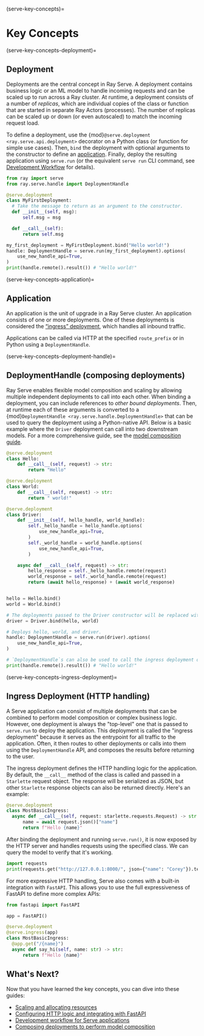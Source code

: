 (serve-key-concepts)=

# Key Concepts

(serve-key-concepts-deployment)=

## Deployment

Deployments are the central concept in Ray Serve.
A deployment contains business logic or an ML model to handle incoming requests and can be scaled up to run across a Ray cluster.
At runtime, a deployment consists of a number of *replicas*, which are individual copies of the class or function that are started in separate Ray Actors (processes).
The number of replicas can be scaled up or down (or even autoscaled) to match the incoming request load.

To define a deployment, use the {mod}`@serve.deployment <ray.serve.api.deployment>` decorator on a Python class (or function for simple use cases).
Then, `bind` the deployment with optional arguments to the constructor to define an [application](serve-key-concepts-application).
Finally, deploy the resulting application using `serve.run` (or the equivalent `serve run` CLI command, see [Development Workflow](serve-dev-workflow) for details).

```python
from ray import serve
from ray.serve.handle import DeploymentHandle

@serve.deployment
class MyFirstDeployment:
  # Take the message to return as an argument to the constructor.
  def __init__(self, msg):
      self.msg = msg

  def __call__(self):
      return self.msg

my_first_deployment = MyFirstDeployment.bind("Hello world!")
handle: DeploymentHandle = serve.run(my_first_deployment).options(
    use_new_handle_api=True,
)
print(handle.remote().result()) # "Hello world!"
```

(serve-key-concepts-application)=

## Application

An application is the unit of upgrade in a Ray Serve cluster. An application consists of one or more deployments. One of these deployments is considered the [“ingress” deployment](serve-key-concepts-ingress-deployment), which handles all inbound traffic.

Applications can be called via HTTP at the specified `route_prefix` or in Python using a `DeploymentHandle`.
 
(serve-key-concepts-deployment-handle)=

## DeploymentHandle (composing deployments)

Ray Serve enables flexible model composition and scaling by allowing multiple independent deployments to call into each other.
When binding a deployment, you can include references to _other bound deployments_.
Then, at runtime each of these arguments is converted to a {mod}`DeploymentHandle <ray.serve.handle.DeploymentHandle>` that can be used to query the deployment using a Python-native API.
Below is a basic example where the `Driver` deployment can call into two downstream models.
For a more comprehensive guide, see the [model composition guide](serve-model-composition).

```python
@serve.deployment
class Hello:
    def __call__(self, request) -> str:
        return "Hello"

@serve.deployment
class World:
    def __call__(self, request) -> str:
        return " world!"

@serve.deployment
class Driver:
    def __init__(self, hello_handle, world_handle):
        self._hello_handle = hello_handle.options(
            use_new_handle_api=True,
        )
        self._world_handle = world_handle.options(
            use_new_handle_api=True,
        )

    async def __call__(self, request) -> str:
        hello_response = self._hello_handle.remote(request)
        world_response = self._world_handle.remote(request)
        return (await hello_response) + (await world_response)


hello = Hello.bind()
world = World.bind()

# The deployments passed to the Driver constructor will be replaced with handles.
driver = Driver.bind(hello, world)

# Deploys hello, world, and driver.
handle: DeploymentHandle = serve.run(driver).options(
    use_new_handle_api=True,
)

# `DeploymentHandle`s can also be used to call the ingress deployment of an application.
print(handle.remote().result()) # "Hello world!"
```

(serve-key-concepts-ingress-deployment)=

## Ingress Deployment (HTTP handling)

A Serve application can consist of multiple deployments that can be combined to perform model composition or complex business logic.
However, one deployment is always the "top-level" one that is passed to `serve.run` to deploy the application.
This deployment is called the "ingress deployment" because it serves as the entrypoint for all traffic to the application.
Often, it then routes to other deployments or calls into them using the `DeploymentHandle` API, and composes the results before returning to the user.

The ingress deployment defines the HTTP handling logic for the application.
By default, the `__call__` method of the class is called and passed in a `Starlette` request object.
The response will be serialized as JSON, but other `Starlette` response objects can also be returned directly.
Here's an example:

```python
@serve.deployment
class MostBasicIngress:
  async def __call__(self, request: starlette.requests.Request) -> str:
      name = await request.json()["name"]
      return f"Hello {name}"
```

After binding the deployment and running `serve.run()`, it is now exposed by the HTTP server and handles requests using the specified class.
We can query the model to verify that it's working.

```python
import requests
print(requests.get("http://127.0.0.1:8000/", json={"name": "Corey"}).text) # Hello Corey!
```

For more expressive HTTP handling, Serve also comes with a built-in integration with `FastAPI`.
This allows you to use the full expressiveness of FastAPI to define more complex APIs:

```python
from fastapi import FastAPI

app = FastAPI()

@serve.deployment
@serve.ingress(app)
class MostBasicIngress:
  @app.get("/{name}")
  async def say_hi(self, name: str) -> str:
      return f"Hello {name}"
```

## What's Next?
Now that you have learned the key concepts, you can dive into these guides:
- [Scaling and allocating resources](scaling-and-resource-allocation)
- [Configuring HTTP logic and integrating with FastAPI](http-guide)
- [Development workflow for Serve applications](serve-dev-workflow)
- [Composing deployments to perform model composition](serve-model-composition)
